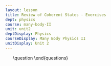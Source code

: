 ```yaml
---
layout: lesson
title: Review of Coherent States - Exercises
dept: physics
course: many-body-II
unit: unit2
deptDisplay: Physics
courseDisplay: Many Body Physics II
unitDisplay: Unit 2
---
```

<ol>
\question
\end{questions}

